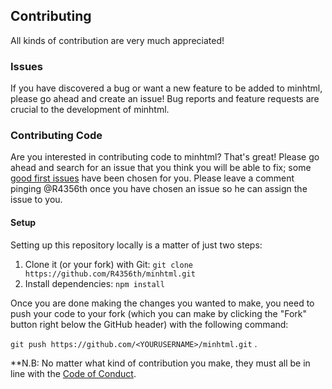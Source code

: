 ## Contributing

All kinds of contribution are very much appreciated!

### Issues

If you have discovered a bug or want a new feature to be added to minhtml, please go ahead and create an issue! Bug reports and feature requests are crucial to the development
of minhtml.

### Contributing Code

Are you interested in contributing code to minhtml? That's great! Please go ahead and search for an issue that you think you will be able to fix; some 
[good first issues](https://github.com/R4356th/minhtml/labels/good%20first%20issue) have been chosen for you. Please leave a comment pinging @R4356th once you have chosen an 
issue so he can assign the issue to you.

#### Setup

Setting up this repository locally is a matter of just two steps:

1) Clone it (or your fork) with Git:
  ``git clone https://github.com/R4356th/minhtml.git``
2) Install dependencies:
   ``npm install``
   
 Once you are done making the changes you wanted to make, you need to push your code to your fork (which you can make by clicking the "Fork" button right below the GitHub 
 header) with the following command:
 
 ``git push https://github.com/<YOURUSERNAME>/minhtml.git``
 .


**N.B: No matter what kind of contribution you make, they must all be in line with the [Code of Conduct](CODE_OF_CONDUCT.md).
